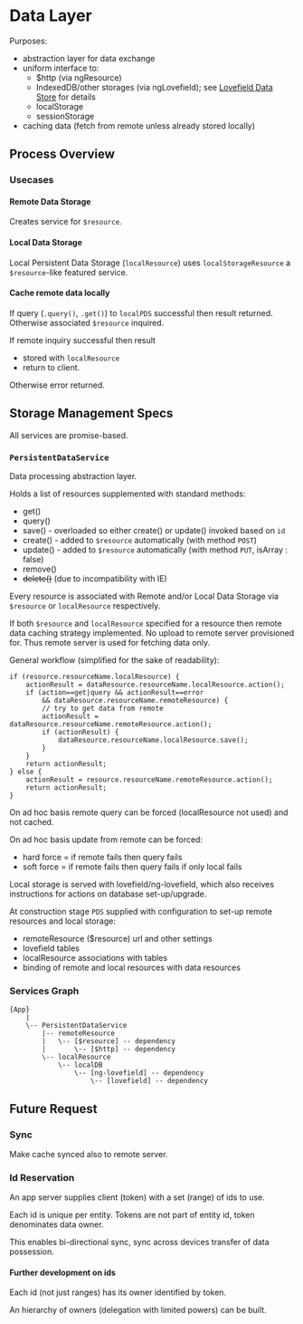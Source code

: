 # Data Layer

Purposes:
 * abstraction layer for data exchange
 * uniform interface to:
   - $http (via ngResource)
   - IndexedDB/other storages (via ngLovefield); see [Lovefield Data Store](https://github.com/google/lovefield/blob/master/docs/spec/02_data_store.md) for details 
   - localStorage
   - sessionStorage
 * caching data (fetch from remote unless already stored locally)

## Process Overview

### Usecases

#### Remote Data Storage

Creates service for `$resource`.

#### Local Data Storage

Local Persistent Data Storage (`localResource`) uses `localStorageResource` a
`$resource`-like featured service.

#### Cache remote data locally

If query (`.query()`, `.get()`) to `localPDS` successful then result returned.
Otherwise associated `$resource` inquired.

If remote inquiry successful then result
 - stored with `localResource`
 - return to client.

Otherwise error returned.

## Storage Management Specs

All services are promise-based.

### `PersistentDataService`

Data processing abstraction layer.

Holds a list of resources supplemented with standard methods:
- get()
- query()
- save() - overloaded so either create() or update() invoked based on `id`
- create() - added to `$resource` automatically (with method `POST`)
- update() - added to `$resource` automatically (with method `PUT`, isArray : false)
- remove()
- ~~delete()~~ (due to incompatibility with IE)

Every resource is associated with Remote and/or Local Data Storage via
`$resource` or `localResource` respectively.

If both `$resource` and `localResource` specified for a resource then
remote data caching strategy implemented. No upload to remote server
provisioned for. Thus remote server is used for fetching data only.

General workflow (simplified for the sake of readability):
```
if (resource.resourceName.localResource) {
    actionResult = dataResource.resourceName.localResource.action();
    if (action==get|query && actionResult==error
        && dataResource.resourceName.remoteResource) {
        // try to get data from remote
        actionResult = dataResource.resourceName.remoteResource.action();
        if (actionResult) {
            dataResource.resourceName.localResource.save();
        }
    }
    return actionResult;
} else {
    actionResult = resource.resourceName.remoteResource.action();
    return actionResult;
}
```

On ad hoc basis remote query can be forced (localResource not used)
and not cached.

On ad hoc basis update from remote can be forced:
 - hard force = if remote fails then query fails
 - soft force = if remote fails then query fails if only local fails

Local storage is served with lovefield/ng-lovefield, which also receives
instructions for actions on database set-up/upgrade.

At construction stage `PDS` supplied with configuration to set-up remote
resources and local storage:
- remoteResource ($resource) url and other settings
- lovefield tables
- localResource associations with tables
- binding of remote and local resources with data resources


### Services Graph

```
{App}
    |
    \-- PersistentDataService
        |-- remoteResource
        |   \-- [$resource] -- dependency
        |       \-- [$http] -- dependency
        \-- localResource
            \-- localDB
                \-- [ng-lovefield] -- dependency
                    \-- [lovefield] -- dependency
```

## Future Request

### Sync

Make cache synced also to remote server.

### Id Reservation

An app server supplies client (token) with a set (range) of ids to use.

Each id is unique per entity. Tokens are not part of entity id, token
denominates data owner.

This enables bi-directional sync, sync across devices transfer of
 data possession.

#### Further development on ids

Each id (not just ranges) has its owner identified by token.

An hierarchy of owners (delegation with limited powers) can be built.